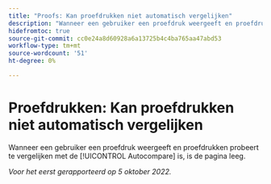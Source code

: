 ```yaml
---
title: "Proofs: Kan proefdrukken niet automatisch vergelijken"
description: "Wanneer een gebruiker een proefdruk weergeeft en proefdrukken probeert te vergelijken met het gereedschap Automatisch vergelijken, is de pagina leeg."
hidefromtoc: true
source-git-commit: cc0e24a8d60928a6a13725b4c4ba765aa47abd53
workflow-type: tm+mt
source-wordcount: '51'
ht-degree: 0%

---
```



# Proefdrukken: Kan proefdrukken niet automatisch vergelijken

<!--This issue is on both the WF and WFP TOCs-->

Wanneer een gebruiker een proefdruk weergeeft en proefdrukken probeert te vergelijken met de [!UICONTROL Autocompare] is, is de pagina leeg.

_Voor het eerst gerapporteerd op 5 oktober 2022._

